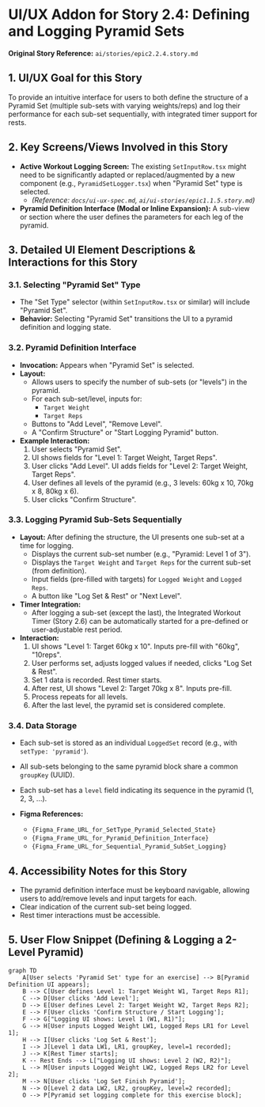 # UI/UX Addon for Story 2.4: Defining and Logging Pyramid Sets

**Original Story Reference:** `ai/stories/epic2.2.4.story.md`

## 1. UI/UX Goal for this Story

To provide an intuitive interface for users to both define the structure of a Pyramid Set (multiple sub-sets with varying weights/reps) and log their performance for each sub-set sequentially, with integrated timer support for rests.

## 2. Key Screens/Views Involved in this Story

- **Active Workout Logging Screen:** The existing `SetInputRow.tsx` might need to be significantly adapted or replaced/augmented by a new component (e.g., `PyramidSetLogger.tsx`) when "Pyramid Set" type is selected.
  - _(Reference: `docs/ui-ux-spec.md`, `ai/ui-stories/epic1.1.5.story.md`)_
- **Pyramid Definition Interface (Modal or Inline Expansion):** A sub-view or section where the user defines the parameters for each leg of the pyramid.

## 3. Detailed UI Element Descriptions & Interactions for this Story

### 3.1. Selecting "Pyramid Set" Type

- The "Set Type" selector (within `SetInputRow.tsx` or similar) will include "Pyramid Set".
- **Behavior:** Selecting "Pyramid Set" transitions the UI to a pyramid definition and logging state.

### 3.2. Pyramid Definition Interface

- **Invocation:** Appears when "Pyramid Set" is selected.
- **Layout:**
  - Allows users to specify the number of sub-sets (or "levels") in the pyramid.
  - For each sub-set/level, inputs for:
    - `Target Weight`
    - `Target Reps`
  - Buttons to "Add Level", "Remove Level".
  - A "Confirm Structure" or "Start Logging Pyramid" button.
- **Example Interaction:**
  1. User selects "Pyramid Set".
  2. UI shows fields for "Level 1: Target Weight, Target Reps".
  3. User clicks "Add Level". UI adds fields for "Level 2: Target Weight, Target Reps".
  4. User defines all levels of the pyramid (e.g., 3 levels: 60kg x 10, 70kg x 8, 80kg x 6).
  5. User clicks "Confirm Structure".

### 3.3. Logging Pyramid Sub-Sets Sequentially

- **Layout:** After defining the structure, the UI presents one sub-set at a time for logging.
  - Displays the current sub-set number (e.g., "Pyramid: Level 1 of 3").
  - Displays the `Target Weight` and `Target Reps` for the current sub-set (from definition).
  - Input fields (pre-filled with targets) for `Logged Weight` and `Logged Reps`.
  - A button like "Log Set & Rest" or "Next Level".
- **Timer Integration:**
  - After logging a sub-set (except the last), the Integrated Workout Timer (Story 2.6) can be automatically started for a pre-defined or user-adjustable rest period.
- **Interaction:**
  1. UI shows "Level 1: Target 60kg x 10". Inputs pre-fill with "60kg", "10reps".
  2. User performs set, adjusts logged values if needed, clicks "Log Set & Rest".
  3. Set 1 data is recorded. Rest timer starts.
  4. After rest, UI shows "Level 2: Target 70kg x 8". Inputs pre-fill.
  5. Process repeats for all levels.
  6. After the last level, the pyramid set is considered complete.

### 3.4. Data Storage

- Each sub-set is stored as an individual `LoggedSet` record (e.g., with `setType: 'pyramid'`).
- All sub-sets belonging to the same pyramid block share a common `groupKey` (UUID).
- Each sub-set has a `level` field indicating its sequence in the pyramid (1, 2, 3, ...).

- **Figma References:**
  - `{Figma_Frame_URL_for_SetType_Pyramid_Selected_State}`
  - `{Figma_Frame_URL_for_Pyramid_Definition_Interface}`
  - `{Figma_Frame_URL_for_Sequential_Pyramid_SubSet_Logging}`

## 4. Accessibility Notes for this Story

- The pyramid definition interface must be keyboard navigable, allowing users to add/remove levels and input targets for each.
- Clear indication of the current sub-set being logged.
- Rest timer interactions must be accessible.

## 5. User Flow Snippet (Defining & Logging a 2-Level Pyramid)

```mermaid
graph TD
    A[User selects 'Pyramid Set' type for an exercise] --> B[Pyramid Definition UI appears];
    B --> C[User defines Level 1: Target Weight W1, Target Reps R1];
    C --> D[User clicks 'Add Level'];
    D --> E[User defines Level 2: Target Weight W2, Target Reps R2];
    E --> F[User clicks 'Confirm Structure / Start Logging'];
    F --> G["Logging UI shows: Level 1 (W1, R1)"];
    G --> H[User inputs Logged Weight LW1, Logged Reps LR1 for Level 1];
    H --> I[User clicks 'Log Set & Rest'];
    I --> J[Level 1 data LW1, LR1, groupKey, level=1 recorded];
    J --> K[Rest Timer starts];
    K -- Rest Ends --> L["Logging UI shows: Level 2 (W2, R2)"];
    L --> M[User inputs Logged Weight LW2, Logged Reps LR2 for Level 2];
    M --> N[User clicks 'Log Set Finish Pyramid'];
    N --> O[Level 2 data LW2, LR2, groupKey, level=2 recorded];
    O --> P[Pyramid set logging complete for this exercise block];
```
